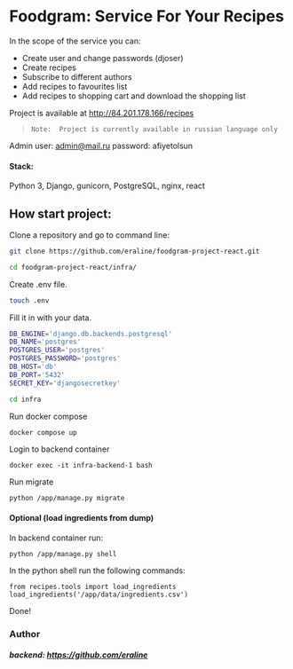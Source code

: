 # Foodgram: Service For Your Recipes

In the scope of the service you can:
- Create user and change passwords (djoser)
- Create recipes
- Subscribe to different authors
- Add recipes to favourites list
- Add recipes to shopping cart and download the shopping list

Project is available at http://84.201.178.166/recipes

> `Note:  Project is currently available in russian language only`

Admin user: admin@mail.ru
password: afiyetolsun


#### Stack: 
Python 3, Django, gunicorn, PostgreSQL, nginx, react

## How start project:

Clone a repository and go to command line:

```sh
git clone https://github.com/eraline/foodgram-project-react.git
```

```sh
cd foodgram-project-react/infra/
```

Create .env file.

```sh
touch .env
```

Fill it in with your data. 

```sh
DB_ENGINE='django.db.backends.postgresql'
DB_NAME='postgres'
POSTGRES_USER='postgres'
POSTGRES_PASSWORD='postgres'
DB_HOST='db'
DB_PORT='5432'
SECRET_KEY='djangosecretkey'
```

```sh
cd infra
```

Run docker compose

```sh
docker compose up
```

Login to backend container

```
docker exec -it infra-backend-1 bash
```

Run migrate

```
python /app/manage.py migrate
```

#### Optional (load ingredients from dump)

In backend container run:
```
python /app/manage.py shell
```
In the python shell run the following commands:
```
from recipes.tools import load_ingredients
load_ingredients('/app/data/ingredients.csv')
```

Done!

### Author
##### backend: https://github.com/eraline
